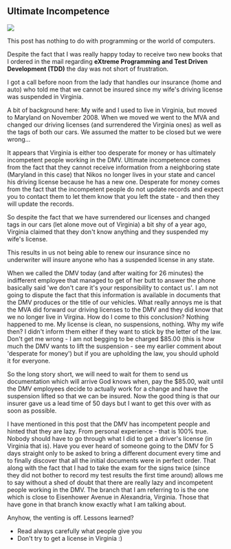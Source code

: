 ## Ultimate Incompetence

<img class="post-image" src="{{ cdnUrl }}/files/2009-11-21-incompetence.png" />

This post has nothing to do with programming or the world of computers.

Despite the fact that I was really happy today to receive two new books that I ordered in the mail regarding **eXtreme Programming and Test Driven Development (TDD)** the day was not short of frustration.

I got a call before noon from the lady that handles our insurance (home and auto) who told me that we cannot be insured since my wife's driving license was suspended in Virginia.

A bit of background here: My wife and I used to live in Virginia, but moved to Maryland on November 2008. When we moved we went to the MVA and changed our driving licenses (and surrendered the Virginia ones) as well as the tags of both our cars. We assumed the matter to be closed but we were wrong...

It appears that Virginia is either too desperate for money or has ultimately incompetent people working in the DMV. Ultimate incompetence comes from the fact that they cannot receive information from a neighboring state (Maryland in this case) that Nikos no longer lives in your state and cancel his driving license because he has a new one. Desperate for money comes from the fact that the incompetent people do not update records and expect you to contact them to let them know that you left the state - and then they will update the records.

So despite the fact that we have surrendered our licenses and changed tags in our cars (let alone move out of Virginia) a bit shy of a year ago, Virginia claimed that they don't know anything and they suspended my wife's license.

This results in us not being able to renew our insurance since no underwriter will insure anyone who has a suspended license in any state.

When we called the DMV today (and after waiting for 26 minutes) the indifferent employee that managed to get of her butt to answer the phone basically said 'we don't care it's your responsibility to contact us'. I am not going to dispute the fact that this information is available in documents that the DMV produces or the title of our vehicles. What really annoys me is that the MVA did forward our driving licenses to the DMV and they did know that we no longer live in Virgina. How do I come to this conclusion? Nothing happened to me. My license is clean, no suspensions, nothing. Why my wife then? I didn't inform them either if they want to stick by the letter of the law. Don't get me wrong - I am not begging to be charged $85.00 (this is how much the DMV wants to lift the suspension - see my earlier comment about 'desperate for money') but if you are upholding the law, you should uphold it for everyone.

So the long story short, we will need to wait for them to send us documentation which will arrive God knows when, pay the $85.00, wait until the DMV employees decide to actually work for a change and have the suspension lifted so that we can be insured. Now the good thing is that our insurer gave us a lead time of 50 days but I want to get this over with as soon as possible.

I have mentioned in this post that the DMV has incompetent people and hinted that they are lazy. From personal experience - that is 100% true. Nobody should have to go through what I did to get a driver's license (in Virginia that is). Have you ever heard of someone going to the DMV for 5 days straight only to be asked to bring a different document every time and to finally discover that all the initial documents were in perfect order. That along with the fact that I had to take the exam for the signs twice (since they did not bother to record my test results the first time around) allows me to say without a shed of doubt that there are really lazy and incompetent people working in the DMV. The branch that I am referring to is the one which is close to Eisenhower Avenue in Alexandria, Virginia. Those that have gone in that branch know exactly what I am talking about.

Anyhow, the venting is off. Lessons learned?

* Read always carefully what people give you
* Don't try to get a license in Virginia :)
